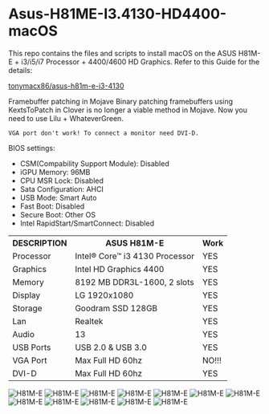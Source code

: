 # Asus-H81ME-I3.4130-HD4400-macOS

This repo contains the files and scripts to install macOS on the ASUS H81M-E + i3/i5/i7 Processor + 4400/4600 HD Graphics.
Refer to this Guide for the details:

[tonymacx86/asus-h81m-e-i3-4130](https://www.tonymacx86.com/threads/stable-asus-h81m-e-i3-4130-intel-hd4400-8gb-ram-120gb-ssd-mojave-10-14-6.281963/)

Framebuffer patching in Mojave
Binary patching framebuffers using KextsToPatch in Clover is no longer a viable method in Mojave. Now you need to use Lilu + WhateverGreen.

```Intel HD 4400 Graphics patching as Intel HD 4600!
VGA port don't work! To connect a monitor need DVI-D.
```

BIOS settings:

- CSM(Compability Support Module): Disabled
- iGPU Memory: 96MB
- CPU MSR Lock: Disabled
- Sata Configuration: AHCI
- USB Mode: Smart Auto
- Fast Boot: Disabled
- Secure Boot: Other OS
- Intel RapidStart/SmartConnect: Disabled

<table>
<tr>
  <th>DESCRIPTION</th>
  <th>ASUS H81M-E</th>
  <th>Work</th>
</tr>
<tr>
  <td>Processor</td>
  <td>Intel® Core™ i3 4130 Processor</td>
  <td>YES</td>
</tr>
<tr>
  <td>Graphics</td>
  <td>Intel HD Graphics 4400</td>
  <td>YES</td>
</tr>
<tr>
  <td>Memory</td>
  <td>8192 MB DDR3L-1600, 2 slots</td>
  <td>YES</td>
</tr>
<tr>
  <td>Display</td>
  <td>LG 1920x1080</td>
  <td>YES</td>
</tr>
<tr>
  <td>Storage</td>
  <td>Goodram SSD 128GB</td>
  <td>YES</td>
</tr>
<tr>
  <td>Lan</td>
  <td>Realtek</td>
  <td>YES</td>
</tr>
<tr>
  <td>Audio</td>
  <td>13</td>
  <td>YES</td>
</tr>
<tr>
  <td>USB Ports</td>
  <td>USB 2.0 & USB 3.0</td>
  <td>YES</td>
</tr>
<tr>
  <td>VGA Port</td>
  <td>Max Full HD 60hz</td>
  <td>NO!!!</td>
</tr>
<tr>
  <td>DVI-D</td>
  <td>Max Full HD 60hz</td>
  <td>YES</td>
</tr>
</table>

![H81M-E](screenshot/1.png)
![H81M-E](screenshot/12.png)
![H81M-E](screenshot/2.png)
![H81M-E](screenshot/3.png)
![H81M-E](screenshot/4.png)
![H81M-E](screenshot/5.png)
![H81M-E](screenshot/6.png)
![H81M-E](screenshot/7.png)
![H81M-E](screenshot/10.png)
![H81M-E](screenshot/11.png)
![H81M-E](screenshot/13.png)
![H81M-E](screenshot/14.png)